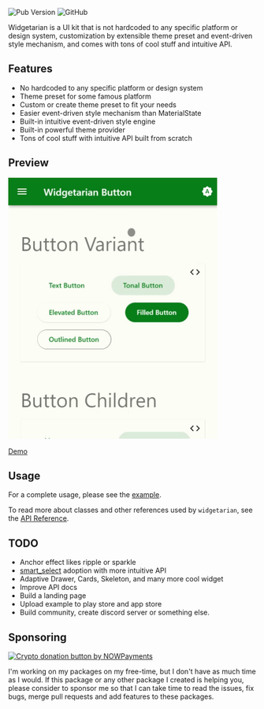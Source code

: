 ![Pub Version](https://img.shields.io/pub/v/widgetarian) ![GitHub](https://img.shields.io/github/license/davigmacode/flutter_widgetarian)


Widgetarian is a UI kit that is not hardcoded to any specific platform or design system, customization by extensible theme preset and event-driven style mechanism, and comes with tons of cool stuff and intuitive API.

## Features

* No hardcoded to any specific platform or design system
* Theme preset for some famous platform
* Custom or create theme preset to fit your needs
* Easier event-driven style mechanism than MaterialState
* Built-in intuitive event-driven style engine
* Built-in powerful theme provider
* Tons of cool stuff with intuitive API built from scratch

## Preview

[![Preview](https://github.com/davigmacode/flutter_widgetarian/raw/main/media/preview.gif)](https://davigmacode.github.io/flutter_widgetarian)

[Demo](https://davigmacode.github.io/flutter_widgetarian)

## Usage

For a complete usage, please see the [example](https://pub.dev/packages/widgetarian#-example-tab-).

To read more about classes and other references used by `widgetarian`, see the [API Reference](https://pub.dev/documentation/widgetarian/latest/).

## TODO

* Anchor effect likes ripple or sparkle
* [smart_select](https://pub.dev/packages/smart_select) adoption with more intuitive API
* Adaptive Drawer, Cards, Skeleton, and many more cool widget
* Improve API docs
* Build a landing page
* Upload example to play store and app store
* Build community, create discord server or something else.


## Sponsoring

<a href="https://nowpayments.io/donation/widgetarian" target="_blank"><img width="250" src="https://nowpayments.io/images/embeds/donation-button-white.svg" alt="Crypto donation button by NOWPayments"></a>

I'm working on my packages on my free-time, but I don't have as much time as I would. If this package or any other package I created is helping you, please consider to sponsor me so that I can take time to read the issues, fix bugs, merge pull requests and add features to these packages.